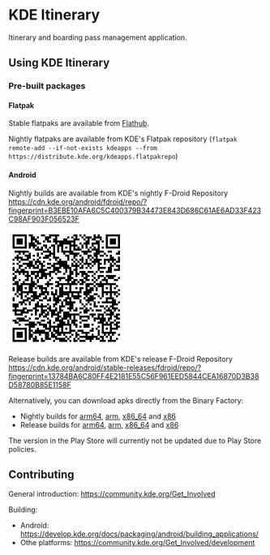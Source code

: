 # KDE Itinerary

Itinerary and boarding pass management application.

## Using KDE Itinerary

### Pre-built packages

#### Flatpak

Stable flatpaks are available from [Flathub](https://flathub.org/apps/details/org.kde.itinerary).

Nightly flatpaks are available from KDE's Flatpak repository (`flatpak remote-add --if-not-exists kdeapps --from https://distribute.kde.org/kdeapps.flatpakrepo`)

#### Android

Nightly builds are available from KDE's nightly F-Droid Repository https://cdn.kde.org/android/fdroid/repo/?fingerprint=B3EBE10AFA6C5C400379B34473E843D686C61AE6AD33F423C98AF903F056523F

![Link to KDE's nightly build F-Droid repository](nightly-build-fdroid-repo-link.png)

Release builds are available from KDE's release F-Droid Repository
https://cdn.kde.org/android/stable-releases/fdroid/repo/?fingerprint=13784BA6C80FF4E2181E55C56F961EED5844CEA16870D3B38D58780B85E1158F

Alternatively, you can download apks directly from the Binary Factory:
 - Nightly builds for [arm64](https://binary-factory.kde.org/view/Android/job/Itinerary_Nightly_android-arm64/), [arm](https://binary-factory.kde.org/view/Android/job/Itinerary_Nightly_android-arm/), [x86_64](https://binary-factory.kde.org/view/Android/job/Itinerary_Nightly_android-x86_64/) and [x86](https://binary-factory.kde.org/view/Android/job/Itinerary_Nightly_android-x86/)
  - Release builds for [arm64](https://binary-factory.kde.org/view/Android/job/Itinerary_Release_android-arm64/), [arm](https://binary-factory.kde.org/view/Android/job/Itinerary_Release_android-arm/), [x86_64](https://binary-factory.kde.org/view/Android/job/Itinerary_Release_android-x86_64/) and [x86](https://binary-factory.kde.org/view/Android/job/Itinerary_Release_android-x86/)

The version in the Play Store will currently not be updated due to Play Store policies.

## Contributing

General introduction: https://community.kde.org/Get_Involved

Building:
- Android: https://develop.kde.org/docs/packaging/android/building_applications/
- Othe platforms: https://community.kde.org/Get_Involved/development
